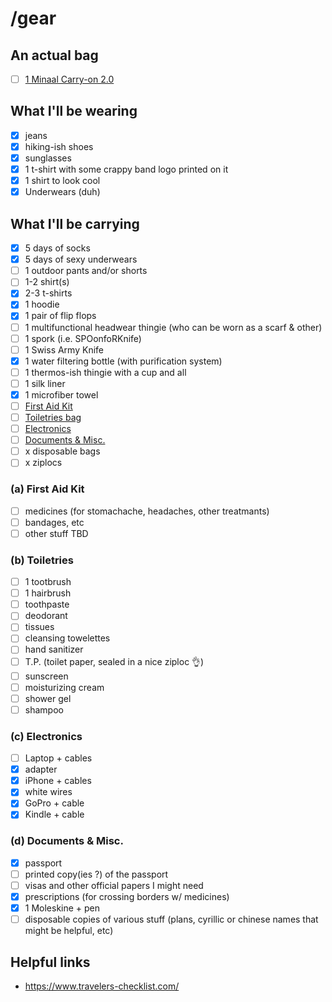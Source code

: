 # /gear

## An actual bag 
- [ ] [1 Minaal Carry-on 2.0](http://www.minaal.com/products/carry-on-2-0-bag)

## What I'll be wearing
- [x] jeans
- [x] hiking-ish shoes
- [x] sunglasses
- [x] 1 t-shirt with some crappy band logo printed on it 
- [x] 1 shirt to look cool
- [x] Underwears (duh)

## What I'll be carrying
- [x] 5 days of socks
- [x] 5 days of sexy underwears
- [ ] 1 outdoor pants and/or shorts
- [ ] 1-2 shirt(s)
- [x] 2-3 t-shirts
- [x] 1 hoodie
- [x] 1 pair of flip flops
- [ ] 1 multifunctional headwear thingie (who can be worn as a scarf & other)
- [ ] 1 spork (i.e. SPOonfoRKnife)
- [ ] 1 Swiss Army Knife
- [x] 1 water filtering bottle (with purification system)
- [ ] 1 thermos-ish thingie with a cup and all
- [ ] 1 silk liner
- [x] 1 microfiber towel
- [ ] [First Aid Kit](https://github.com/jeremybenaim/travel/blob/master/gear/README.md#a-first-aid-kit)
- [ ] [Toiletries bag](https://github.com/jeremybenaim/travel/tree/master/gear#b-toiletries)
- [ ] [Electronics](https://github.com/jeremybenaim/travel/blob/master/gear/README.md#c-electronics)
- [ ] [Documents & Misc.](https://github.com/jeremybenaim/travel/blob/master/gear/README.md#d-documents--misc)
- [ ] x disposable bags 
- [ ] x ziplocs

### (a) First Aid Kit
- [ ] medicines (for stomachache, headaches, other treatmants)
- [ ] bandages, etc
- [ ] other stuff TBD

### (b) Toiletries
- [ ] 1 tootbrush
- [ ] 1 hairbrush
- [ ] toothpaste
- [ ] deodorant
- [ ] tissues
- [ ] cleansing towelettes
- [ ] hand sanitizer
- [ ] T.P. (toilet paper, sealed in a nice ziploc :ok_hand:)
- [ ] sunscreen 
- [ ] moisturizing cream
- [ ] shower gel
- [ ] shampoo

### (c) Electronics
- [ ] Laptop + cables
- [x] adapter
- [x] iPhone + cables
- [x] white wires
- [x] GoPro + cable
- [x] Kindle + cable

### (d) Documents & Misc.
- [x] passport
- [ ] printed copy(ies ?) of the passport
- [ ] visas and other official papers I might need
- [x] prescriptions (for crossing borders w/ medicines)
- [x] 1 Moleskine + pen
- [ ] disposable copies of various stuff (plans, cyrillic or chinese names that might be helpful, etc)

## Helpful links
- https://www.travelers-checklist.com/
